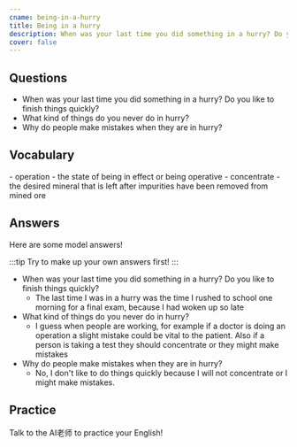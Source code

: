 ```yaml
---
cname: being-in-a-hurry
title: Being in a hurry
description: When was your last time you did something in a hurry? Do you like to finish things quickly?
cover: false
---
```

<banner></banner>

## Questions

- When was your last time you did something in a hurry? Do you like to finish things quickly?
- What kind of things do you never do in hurry?
- Why do people make mistakes when they are in hurry?

## Vocabulary

<vocab-list>
- operation
  - the state of being in effect or being operative
- concentrate
  - the desired mineral that is left after impurities have been removed from mined ore  

<!-- blank -->

</vocab-list>

## Answers
Here are some model answers!

:::tip
Try to make up your own answers first!
:::

- When was your last time you did something in a hurry? Do you like to finish things quickly?
  - The last time I was in a hurry was the time I rushed to school one morning for a final exam, because I had woken up so late
- What kind of things do you never do in hurry?
  - I guess when people are working, for example if a doctor is doing an operation a slight mistake could be vital to the patient. Also if a person is taking a test they should concentrate or they might make mistakes
- Why do people make mistakes when they are in hurry?
  - No, I don&#39;t like to do things quickly because I will not concentrate or I might make mistakes.

## Practice
Talk to the AI老师 to practice your English!
<qrfooter></qrfooter>
